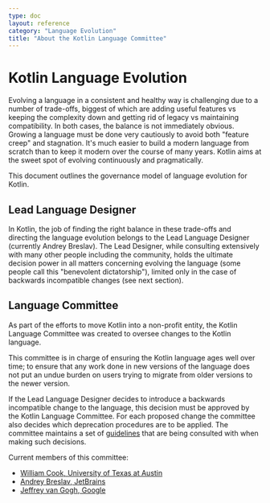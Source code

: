 ```yaml
---
type: doc
layout: reference
category: "Language Evolution"
title: "About the Kotlin Language Committee"
---
```


# Kotlin Language Evolution 

Evolving a language in a consistent and healthy way is challenging due to a number of trade-offs, biggest of which are adding useful features vs keeping the complexity down and getting rid of legacy vs maintaining compatibility. In both cases, the balance is not immediately obvious. Growing a language must be done very cautiously to avoid both "feature creep" and stagnation. It's much easier to build a modern language from scratch than to keep it modern over the course of many years. Kotlin aims at the sweet spot of evolving continuously and pragmatically.

This document outlines the governance model of language evolution for Kotlin.

## Lead Language Designer 

In Kotlin, the job of finding the right balance in these trade-offs and directing the language evolution belongs to the Lead Language Designer (currently Andrey Breslav). The Lead Designer, while consulting extensively with many other people including the community, holds the ultimate decision power in all matters concerning evolving the language (some people call this "benevolent dictatorship"), limited only in the case of backwards incompatible changes (see next section).

## Language Committee

As part of the efforts to move Kotlin into a non-profit entity, the Kotlin Language Committee was created to oversee changes to the Kotlin language. 
 
This committee is in charge of ensuring the Kotlin language ages well
over time; to ensure that any work done in new versions of the language
does not put an undue burden on users trying to migrate from older
versions to the newer version.

If the Lead Language Designer decides to introduce a backwards incompatible change to the language, this decision must be approved by the Kotlin Language Committee. For each proposed change the committee also decides which deprecation procedures are to be applied. The committee maintains a set of [guidelines]() that are being consulted with when making such decisions.  

Current members of this committee:

*   [William Cook, University of Texas at Austin](https://github.com/w7cook)
*   [Andrey Breslav, JetBrains](https://github.com/abreslav)
*   [Jeffrey van Gogh, Google](https://github.com/jvgogh)

